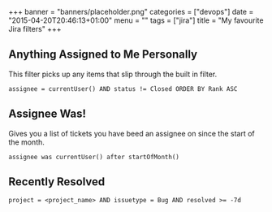 +++
banner = "banners/placeholder.png"
categories = ["devops"]
date = "2015-04-20T20:46:13+01:00"
menu = ""
tags = ["jira"]
title = "My favourite Jira filters"
+++

## Anything Assigned to Me Personally

This filter picks up any items that slip through the built in filter.

```
assignee = currentUser() AND status != Closed ORDER BY Rank ASC
```

## Assignee Was!

Gives you a list of tickets you have beed an assignee on since the start of the month.

```
assignee was currentUser() after startOfMonth()
```

## Recently Resolved

```
project = <project_name> AND issuetype = Bug AND resolved >= -7d
```